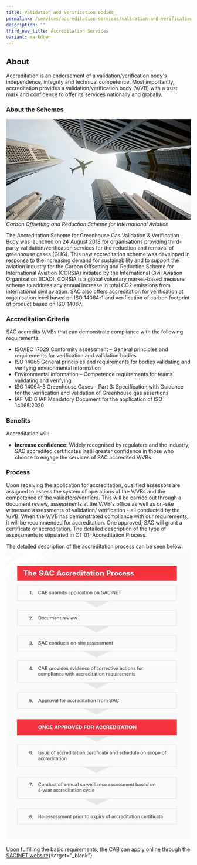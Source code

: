 ```yaml
---
title: Validation and Verification Bodies
permalink: /services/accreditation-services/validation-and-verification-bodies/
description: ""
third_nav_title: Accreditation Services
variant: markdown
---
```

## About

Accreditation is an endorsement of a validation/verification body's independence, integrity and technical competence. Most importantly, accreditation provides a validation/verification body (V/VB) with a trust mark and confidence to offer its services nationally and globally.

### About the Schemes
![Carbon Offsetting and Reduction Scheme for International Aviation](/images/services/validation-and-verification-accreditation.jpg)
*Carbon Offsetting and Reduction Scheme for International Aviation*

The Accreditation Scheme for Greenhouse Gas Validation &amp; Verification Body was launched on 24 August 2018 for organisations providing third-party validation/verification services for the reduction and removal of greenhouse gases (GHG). This new accreditation scheme was developed in response to the increasing demand for sustainability and to support the aviation industry for the Carbon Offsetting and Reduction Scheme for International Aviation (CORSIA) initiated by the International Civil Aviation Organization (ICAO). CORSIA is a global voluntary market-based measure scheme to address any annual increase in total CO2 emissions from international civil aviation.  SAC also offers accreditation for verification at organisation level based on ISO 14064-1 and verification of carbon footprint of product based on ISO 14067.



### Accreditation Criteria

SAC accredits V/VBs that can demonstrate compliance with the following requirements: 

* ISO/IEC 17029 Conformity assessment – General principles and requirements for  verification and validation bodies
* ISO 14065 General principles and requirements for bodies validating and verifying environmental information
* Environmental information – Competence requirements for teams validating and verifying
* ISO 14064-3 Greenhouse Gases - Part 3: Specification with Guidance for the verification and validation of Greenhouse gas assertions  
* IAF MD 6 IAF Mandatory Document for the application of ISO 14065:2020 



### Benefits

Accreditation will:

* <b>Increase confidence</b>: Widely recognised by regulators and the industry, SAC accredited certificates instil greater confidence in those who choose to engage the services of SAC accredited V/VBs.
 
### Process
Upon receiving the application for accreditation, qualified assessors are assigned to assess the system of operations of the V/VBs and the competence of the validators/verifiers. This will be carried out through a document review, assessments at the V/VB's office as well as on-site witnessed assessments of validation/ verification - all conducted by the V/VB. When the V/VB has demonstrated compliance with our requirements, it will be recommended for accreditation. One approved, SAC will grant a certificate or accreditation. The detailed description of the type of assessments is stipulated in CT 01, Accreditation Process.
 
The detailed description of the accreditation process can be seen below:  
![Accreditation Process](/images/services/sac-accreditation-process-flowchart.jpg) 

Upon fulfilling the basic requirements, the CAB can apply online through the [SACINET website](https://sacinet2.enterprisesg.gov.sg){:target="_blank"}.